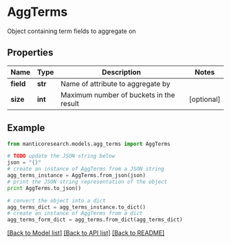 # AggTerms

Object containing term fields to aggregate on

## Properties

Name | Type | Description | Notes
------------ | ------------- | ------------- | -------------
**field** | **str** | Name of attribute to aggregate by | 
**size** | **int** | Maximum number of buckets in the result | [optional] 

## Example

```python
from manticoresearch.models.agg_terms import AggTerms

# TODO update the JSON string below
json = "{}"
# create an instance of AggTerms from a JSON string
agg_terms_instance = AggTerms.from_json(json)
# print the JSON string representation of the object
print AggTerms.to_json()

# convert the object into a dict
agg_terms_dict = agg_terms_instance.to_dict()
# create an instance of AggTerms from a dict
agg_terms_form_dict = agg_terms.from_dict(agg_terms_dict)
```
[[Back to Model list]](../README.md#documentation-for-models) [[Back to API list]](../README.md#documentation-for-api-endpoints) [[Back to README]](../README.md)


